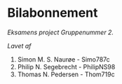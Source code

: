 # Bilabonnement
*Eksamens project*
*Gruppenummer 2.*

*Lavet af*
1. Simon M. S. Naurøe   - Simo787c
2. Philip N. Segebrecht - PhilipNS98
3. Thomas N. Pedersen   - Thom719c
